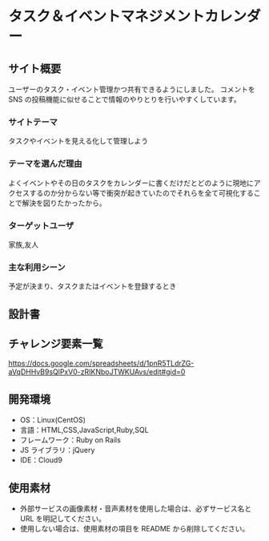 # タスク＆イベントマネジメントカレンダー

## サイト概要

ユーザーのタスク・イベント管理かつ共有できるようにしました。
コメントを SNS の投稿機能に似せることで情報のやりとりを行いやすくしています。

### サイトテーマ

タスクやイベントを見える化して管理しよう

### テーマを選んだ理由

よくイベントやその日のタスクをカレンダーに書くだけだとどのように現地にアクセスするのか分からない等で衝突が起きていたのでそれらを全て可視化することで解決を図りたかったから。

### ターゲットユーザ

家族,友人

### 主な利用シーン

予定が決まり、タスクまたはイベントを登録するとき

## 設計書

## チャレンジ要素一覧

https://docs.google.com/spreadsheets/d/1pnR5TLdrZG-aVqDHHvB9sQlPxV0-zRIKNboJTWKUAvs/edit#gid=0

## 開発環境

- OS：Linux(CentOS)
- 言語：HTML,CSS,JavaScript,Ruby,SQL
- フレームワーク：Ruby on Rails
- JS ライブラリ：jQuery
- IDE：Cloud9

## 使用素材

- 外部サービスの画像素材・音声素材を使用した場合は、必ずサービス名と URL を明記してください。
- 使用しない場合は、使用素材の項目を README から削除してください。
